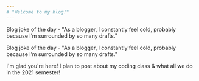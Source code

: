 ```yaml
---
# "Welcome to my blog!"
---
```

Blog joke of the day - "As a blogger, I constantly feel cold, probably because I’m surrounded by so many drafts."


Blog joke of the day - "As a blogger, I constantly feel cold, probably because I’m surrounded by so many drafts."

I'm glad you're here! I plan to post about my coding class & what all we do in the 2021 semester!
